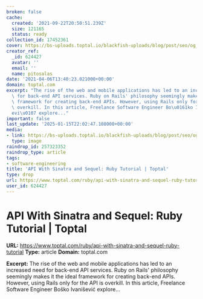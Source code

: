 ```yaml
---
broken: false
cache:
  created: '2021-09-22T20:50:51.239Z'
  size: 121165
  status: ready
collection_id: 17452361
cover: https://bs-uploads.toptal.io/blackfish-uploads/blog/post/seo/og_image_file/og_image/15289/default-social-8-96d057f8e815a2ed90ed7e8808a2c7e3.png
creator_ref:
  _id: 624427
  avatar: ''
  email: ''
  name: pitosalas
date: '2021-04-06T13:40:23.021000+00:00'
domain: toptal.com
excerpt: "The rise of the web and mobile applications has led to an increased need\
  \ for back-end API services. Ruby on Rails' philosophy seemingly makes it the ideal\
  \ framework for creating back-end APIs. However, using Rails only for the API is\
  \ overkill. In this article, Freelance Software Engineer Bo\u0161ko Ivani\u0161\
  evi\u0107 explore..."
important: false
last_update: '2025-01-15T22:02:47.108000+00:00'
media:
- link: https://bs-uploads.toptal.io/blackfish-uploads/blog/post/seo/og_image_file/og_image/15289/default-social-8-96d057f8e815a2ed90ed7e8808a2c7e3.png
  type: image
raindrop_id: 257323352
raindrop_type: article
tags:
- software-engineering
title: 'API With Sinatra and Sequel: Ruby Tutorial | Toptal'
type: drop
url: https://www.toptal.com/ruby/api-with-sinatra-and-sequel-ruby-tutorial
user_id: 624427
---
```


# API With Sinatra and Sequel: Ruby Tutorial | Toptal

**URL:** https://www.toptal.com/ruby/api-with-sinatra-and-sequel-ruby-tutorial
**Type:** article
**Domain:** toptal.com

**Excerpt:** The rise of the web and mobile applications has led to an increased need for back-end API services. Ruby on Rails' philosophy seemingly makes it the ideal framework for creating back-end APIs. However, using Rails only for the API is overkill. In this article, Freelance Software Engineer Boško Ivanišević explore...
